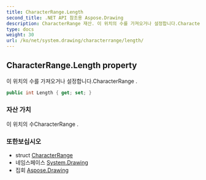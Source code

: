 ```yaml
---
title: CharacterRange.Length
second_title: .NET API 참조용 Aspose.Drawing
description: CharacterRange 재산. 이 위치의 수를 가져오거나 설정합니다.CharacterRange .
type: docs
weight: 30
url: /ko/net/system.drawing/characterrange/length/
---
```

## CharacterRange.Length property

이 위치의 수를 가져오거나 설정합니다.CharacterRange .

```csharp
public int Length { get; set; }
```

### 자산 가치

이 위치의 수CharacterRange .

### 또한보십시오

* struct [CharacterRange](../)
* 네임스페이스 [System.Drawing](../../characterrange/)
* 집회 [Aspose.Drawing](../../../)


